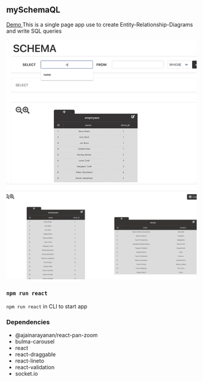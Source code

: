 ## mySchemaQL
<a href="https://myschemaql.netlify.com"> Demo </a>
This is a single page app use to create Entity-Relationship-Diagrams and write SQL queries 

<img src="./public/query.gif" />
<img src="./public/svgerd.gif" />

### `npm run react`
`npm run react` in CLI to start app

### Dependencies
 - @ajainarayanan/react-pan-zoom
 - bulma-carousel
 - react
 - react-draggable
 - react-lineto
 - react-validation
 - socket.io